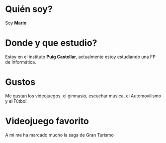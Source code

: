# Quién soy?
Soy **Mario**
# Donde y que estudio?
Estoy en el instituto **Puig Castellar**, actualmente estoy estudiando una FP de Informática.
# Gustos
Me gustan los videojuegos, el gimnasio, escuchar música, el Automovilismo y el Fútbol.
# Videojuego favorito
A mi me ha marcado mucho la saga de Gran Turismo
